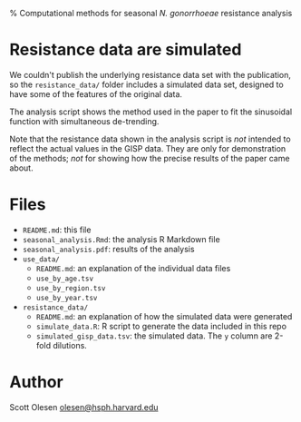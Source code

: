 % Computational methods for seasonal *N. gonorrhoeae* resistance analysis

# Resistance data are simulated

We couldn't publish the underlying resistance data set with the publication, so
the `resistance_data/` folder includes a simulated data set, designed to have
some of the features of the original data.

The analysis script shows the method used in the paper to fit the sinusoidal
function with simultaneous de-trending.

Note that the resistance data shown in the analysis script is *not* intended to
reflect the actual values in the GISP data. They are only for demonstration of
the methods; *not* for showing how the precise results of the paper came about.

# Files

- `README.md`: this file
- `seasonal_analysis.Rmd`: the analysis R Markdown file
- `seasonal_analysis.pdf`: results of the analysis
- `use_data/`
    - `README.md`: an explanation of the individual data files
    - `use_by_age.tsv`
    - `use_by_region.tsv`
    - `use_by_year.tsv`
- `resistance_data/`
    - `README.md`: an explanation of how the simulated data were generated
    - `simulate_data.R`: R script to generate the data included in this repo
    - `simulated_gisp_data.tsv`: the simulated data. The `y` column are 2-fold dilutions.

# Author

Scott Olesen <olesen@hsph.harvard.edu>
